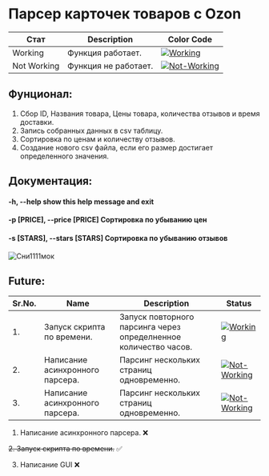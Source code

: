 # Парсер карточек товаров с Ozon

<table>
<thead>
<tr>
<th>Стат</th>
<th>Description</th>
<th>Color Code</th>
</tr>
</thead>
<tbody>
<tr>
<td>Working</td>
<td>Функция работает.</td>
<td><a target="_blank" rel="noopener noreferrer nofollow" href="https://camo.githubusercontent.com/3e57f06b629286e78eb3dd0c6ba2bb34934fc7b3995b9692253e85552351a34c/68747470733a2f2f692e6962622e636f2f33466e745231632f312e706e67"><img src="https://camo.githubusercontent.com/3e57f06b629286e78eb3dd0c6ba2bb34934fc7b3995b9692253e85552351a34c/68747470733a2f2f692e6962622e636f2f33466e745231632f312e706e67" alt="Working" data-canonical-src="https://i.ibb.co/3FntR1c/1.png" style="max-width: 100%;"></a></td>
</tr>
<tr>
<td>Not Working</td>
<td>Функция не работает.</td>
<td><a target="_blank" rel="noopener noreferrer nofollow" href="https://camo.githubusercontent.com/bb9ddd4cbb612a1892a069fcddbdb3c43b17a9c1527a2c799d8f1dee722b7410/68747470733a2f2f692e6962622e636f2f775774443853362f322e706e67"><img src="https://camo.githubusercontent.com/bb9ddd4cbb612a1892a069fcddbdb3c43b17a9c1527a2c799d8f1dee722b7410/68747470733a2f2f692e6962622e636f2f775774443853362f322e706e67" alt="Not-Working" data-canonical-src="https://i.ibb.co/wWtD8S6/2.png" style="max-width: 100%;"></a></td>
</tr>
</tbody>
</table>


## Фунционал:
1. Сбор ID, Названия товара, Цены товара, количества отзывов и время доставки.
2. Запись собранных данных в csv таблицу.
3. Сортировка по ценам и количеству отзывов.
4. Создание нового csv файла, если его размер достигает определенного значения.

## Документация:
#### -h, --help            show this help message and exit
#### -p [PRICE], --price [PRICE] Сортировка по убыванию цен
#### -s [STARS], --stars [STARS] Сортировка по убыванию отзывов

![Сни1111мок](https://user-images.githubusercontent.com/120973158/227800933-21e94c7d-e37a-4966-9f18-714336c8c3d8.PNG)

## Future:

<table>
<thead>
<tr>
<th>Sr.No.</th>
<th>Name</th>
<th>Description</th>
<th>Status</th>
</tr>
</thead>

<tbody>

<tr>
<td>1.</td>
<td>Запуск скрипта по времени.</td>
<td>Запуск повторного парсинга через определненное количество часов.</td>
<td><a target="_blank" rel="noopener noreferrer nofollow" href="https://camo.githubusercontent.com/3e57f06b629286e78eb3dd0c6ba2bb34934fc7b3995b9692253e85552351a34c/68747470733a2f2f692e6962622e636f2f33466e745231632f312e706e67"><img src="https://camo.githubusercontent.com/3e57f06b629286e78eb3dd0c6ba2bb34934fc7b3995b9692253e85552351a34c/68747470733a2f2f692e6962622e636f2f33466e745231632f312e706e67" alt="Working" data-canonical-src="https://i.ibb.co/3FntR1c/1.png" style="max-width: 100%;"></a></td>
</tr>


<tr>
<td>2.</td>
<td>Написание асинхронного парсера.</td>
<td>Парсинг нескольких страниц одновременно.</td>
<td><a target="_blank" rel="noopener noreferrer nofollow" href="https://camo.githubusercontent.com/bb9ddd4cbb612a1892a069fcddbdb3c43b17a9c1527a2c799d8f1dee722b7410/68747470733a2f2f692e6962622e636f2f775774443853362f322e706e67"><img src="https://camo.githubusercontent.com/bb9ddd4cbb612a1892a069fcddbdb3c43b17a9c1527a2c799d8f1dee722b7410/68747470733a2f2f692e6962622e636f2f775774443853362f322e706e67" alt="Not-Working" data-canonical-src="https://i.ibb.co/wWtD8S6/2.png" style="max-width: 100%;"></a></td>
</tr>

<tr>
<td>3.</td>
<td>Написание асинхронного парсера.</td>
<td>Парсинг нескольких страниц одновременно.</td>
<td><a target="_blank" rel="noopener noreferrer nofollow" href="https://camo.githubusercontent.com/bb9ddd4cbb612a1892a069fcddbdb3c43b17a9c1527a2c799d8f1dee722b7410/68747470733a2f2f692e6962622e636f2f775774443853362f322e706e67"><img src="https://camo.githubusercontent.com/bb9ddd4cbb612a1892a069fcddbdb3c43b17a9c1527a2c799d8f1dee722b7410/68747470733a2f2f692e6962622e636f2f775774443853362f322e706e67" alt="Not-Working" data-canonical-src="https://i.ibb.co/wWtD8S6/2.png" style="max-width: 100%;"></a></td>
</tr>

</tbody>
</table>







1. Написание асинхронного парсера. ❌

~~2. Запуск скрипта по времени.~~ ✅

3. Написание GUI ❌
